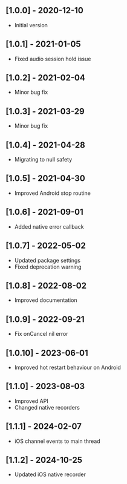## [1.0.0] - 2020-12-10
* Initial version

## [1.0.1] - 2021-01-05
* Fixed audio session hold issue

## [1.0.2] - 2021-02-04
* Minor bug fix

## [1.0.3] - 2021-03-29
* Minor bug fix

## [1.0.4] - 2021-04-28
* Migrating to null safety

## [1.0.5] - 2021-04-30
* Improved Android stop routine

## [1.0.6] - 2021-09-01
* Added native error callback

## [1.0.7] - 2022-05-02
* Updated package settings
* Fixed deprecation warning

## [1.0.8] - 2022-08-02
* Improved documentation

## [1.0.9] - 2022-09-21
* Fix onCancel nil error

## [1.0.10] - 2023-06-01
* Improved hot restart behaviour on Android

## [1.1.0] - 2023-08-03
* Improved API
* Changed native recorders

## [1.1.1] - 2024-02-07
* iOS channel events to main thread

## [1.1.2] - 2024-10-25
* Updated iOS native recorder
